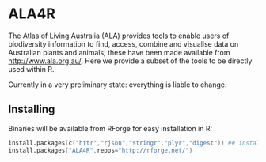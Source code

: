 # ALA4R

The Atlas of Living Australia (ALA) provides tools to enable users of biodiversity information to find, access, combine and visualise data on Australian plants and animals; these have been made available from http://www.ala.org.au/. Here we provide a subset of the tools to be directly used within R.

Currently in a very preliminary state: everything is liable to change.

## Installing

Binaries will be available from RForge for easy installation in R: 

```s
install.packages(c("httr","rjson","stringr","plyr","digest")) ## install dependencies
install.packages("ALA4R",repos="http://rforge.net/")
```

